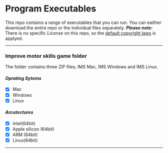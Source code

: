 # Program Executables
This repo contains a range of executables that you can run. You can eaither download the entire repo or the individual files separately.
_**Please note:**_ There is no specific _License_ on this repo, so the [default copyright laws](https://docs.github.com/en/repositories/managing-your-repositorys-settings-and-features/customizing-your-repository/licensing-a-repository) is applyed.
_______

### Improve motor skills game folder
The folder contains three ZIP files; IMS Mac, IMS Windows and IMS Linux.

#### _Oprating Sytems_

- [x] Mac
- [x] Windows
- [x] Linux

#### _Arcutectures_

- [x] Intel(64bit)
- [x] Apple silicon (64bit)
- [x] ARM (64bit)
- [x] Linux(64bit)

---
